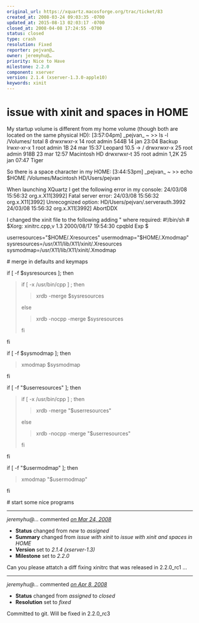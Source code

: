 ```yaml
---
original_url: https://xquartz.macosforge.org/trac/ticket/83
created_at: 2008-03-24 09:03:35 -0700
updated_at: 2015-08-13 02:03:17 -0700
closed_at: 2008-04-08 17:24:55 -0700
status: closed
type: crash
resolution: Fixed
reporter: pejvan@…
owner: jeremyhu@…
priority: Nice to Have
milestone: 2.2.0
component: xserver
version: 2.1.4 (xserver-1.3.0-apple10)
keywords: xinit
---
```


issue with xinit and spaces in HOME
===================================


My startup volume is different from my home volume (though both are located on the same physical HD):
\[3:57:04pm\] \_pejvan\_ ~ &gt;&gt; ls -l /Volumes/
total 8
drwxrwxr-x 14 root admin 544B 14 jan 23:04 Backup
lrwxr-xr-x 1 root admin 1B 24 mar 15:37 Leopard 10.5 -&gt; /
drwxrwxr-x 25 root admin 918B 23 mar 12:57 Macintosh HD
drwxrwxr-t 35 root admin 1,2K 25 jan 07:47 Tiger

So there is a space character in my HOME:
\[3:44:53pm\] \_pejvan\_ ~ &gt;&gt; echo $HOME
/Volumes/Macintosh HD/Users/pejvan

When launching XQuartz I get the following error in my console:
24/03/08 15:56:32 org.x.X11\[3992\] Fatal server error:
24/03/08 15:56:32 org.x.X11\[3992\] Unrecognized option: HD/Users/pejvan/.serverauth.3992
24/03/08 15:56:32 org.x.X11\[3992\] AbortDDX

I changed the xinit file to the following adding " where required:
\#!/bin/sh
\# $Xorg: xinitrc.cpp,v 1.3 2000/08/17 19:54:30 cpqbld Exp $

userresources="$HOME/.Xresources"
usermodmap="$HOME/.Xmodmap"
sysresources=/usr/X11/lib/X11/xinit/.Xresources
sysmodmap=/usr/X11/lib/X11/xinit/.Xmodmap

\# merge in defaults and keymaps

if \[ -f $sysresources \]; then

> if \[ -x /usr/bin/cpp \] ; then
>
> > xrdb -merge $sysresources
>
> else
>
> > xrdb -nocpp -merge $sysresources
>
> fi

fi

if \[ -f $sysmodmap \]; then

> xmodmap $sysmodmap

fi

if \[ -f "$userresources" \]; then

> if \[ -x /usr/bin/cpp \] ; then
>
> > xrdb -merge "$userresources"
>
> else
>
> > xrdb -nocpp -merge "$userresources"
>
> fi

fi

if \[ -f "$usermodmap" \]; then

> xmodmap "$usermodmap"

fi

\# start some nice programs



---

*jeremyhu@…* commented *[on Mar 24, 2008](https://xquartz.macosforge.org/trac/ticket/83#comment:1 "March 24, 2008 at 10:45 AM PDT")*

-   **Status** changed from *new* to *assigned*
-   **Summary** changed from *issue with xinit* to *issue with xinit and spaces in HOME*
-   **Version** set to *2.1.4 (xserver-1.3)*
-   **Milestone** set to *2.2.0*

Can you please attatch a diff fixing xinitrc that was released in 2.2.0\_rc1 ...



---

*jeremyhu@…* commented *[on Apr 8, 2008](https://xquartz.macosforge.org/trac/ticket/83#comment:2 "April 8, 2008 at 5:24 PM PDT")*

-   **Status** changed from *assigned* to *closed*
-   **Resolution** set to *fixed*

Committed to git. Will be fixed in 2.2.0\_rc3



